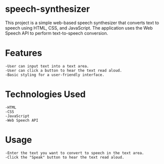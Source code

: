 # speech-synthesizer

This project is a simple web-based speech synthesizer that converts text to speech using HTML, CSS, and JavaScript. The application uses the Web Speech API to perform text-to-speech conversion.

# Features

    -User can input text into a text area.
    -User can click a button to hear the text read aloud.
    -Basic styling for a user-friendly interface.
    
 # Technologies Used

    -HTML
    -CSS
    -JavaScript
    -Web Speech API

# Usage

    -Enter the text you want to convert to speech in the text area.
    -Click the "Speak" button to hear the text read aloud.
